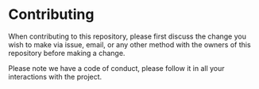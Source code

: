 # Contributing

When contributing to this repository, please first discuss the 
change you wish to make via issue, email, or any other method with 
the owners of this repository before making a change.

Please note we have a code of conduct, please follow it in all your 
interactions with the project.

